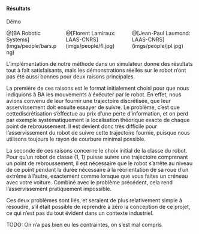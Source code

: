 #### Résultats

Démo

<div class="columns">
<div class="column" width="33%">
@[BA Robotic Systems](imgs/people/bars.png)
</div>
<div class="column" width="33%">
@[Florent Lamiraux: LAAS-CNRS](imgs/people/fl.jpg)
</div>
<div class="column" width="33%">
@[Jean-Paul Laumond: LAAS-CNRS](imgs/people/jpl.jpg)
</div>
</div>

<div class="notes">

L’implémentation de notre méthode dans un simulateur donne des résultats tout à fait satisfaisants, mais les
démonstrations réelles sur le robot n’ont pas été aussi bonnes pour deux raisons principales.

La première de ces raisons est le format initialement choisi pour que nous indiquions à BA les mouvements à
éxécuter par le robot. En effet, nous avions convenu de leur fournir une trajectoire discrétisée, que leur
asservissement doit ensuite essayer de suivre. Le problème, c’est que cettediscrétisation s’effectue au prix d’une
perte d’information, et on perd par exemple systématiquement la localisation théorique exacte de chaque point de
rebroussement. Il est devient donc très difficile pour l’asservissement du robot de suivre cette trajectoire fournie,
puisque nous utilisons toujours le rayon de courbure minimal possible.

La seconde de ces raisons concerne le choix initial de la classe du robot. Pour qu’un robot de classe (1, 1)
puisse suivre une trajectoire comprenant un point de rebroussement, il est nécessaire que le robot s’arrête au niveau
de ce point pendant la durée nécessaire à la réorientation de sa roue d’un extrême à l’autre, exactement comme lorsque
que vous faites un créneau avec votre voiture. Combiné avec le problème précédent, cela rend l’asservissement
pratiquement impossible.

Ces deux problèmes sont liés, et seraient de plus relativement simple à résoudre, s’il était possible de reprendre à
zéro la conception de ce projet, ce qui n’est pas du tout évident dans un contexte industriel.

TODO: On n’a pas bien eu les contraintes, on s’est mal compris

</div>
